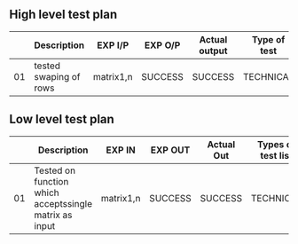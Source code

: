 ## High level test plan

|  |Description|EXP I/P|EXP O/P|Actual output|Type of test|
|--|--|--|--|--|--|
|01|tested swaping of rows|matrix1,n|SUCCESS|SUCCESS|TECHNICAL|


## Low level test plan

|  |Description|EXP IN|EXP OUT|Actual Out|Types of test list|
|--|--|--|--|--|--|
|01|Tested on function which acceptssingle matrix as input|matrix1,n|SUCCESS|SUCCESS|TECHNICAL|



